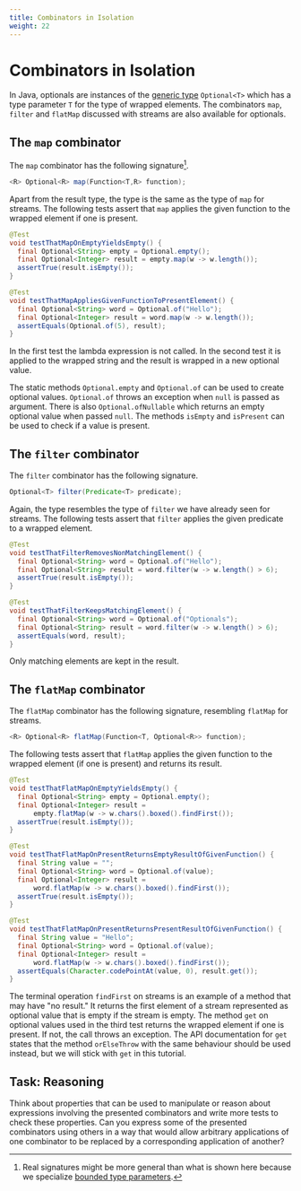 ```yaml
---
title: Combinators in Isolation
weight: 22
---
```


# Combinators in Isolation

In Java, optionals are instances of the 
[generic type](https://docs.oracle.com/javase/tutorial/java/generics/types.html)
`Optional<T>` which has a type parameter `T` for the type of wrapped elements.
The combinators `map`, `filter` and `flatMap` discussed with streams
are also available for optionals. 

## The `map` combinator

The `map` combinator has the following signature[^bounds].

[^bounds]: Real signatures might be more general than what is shown here because we specialize
    [bounded type parameters](https://docs.oracle.com/javase/tutorial/java/generics/bounded.html).

```java
<R> Optional<R> map(Function<T,R> function);
```
Apart from the result type, the type is the same as the type of `map` for streams.
The following tests assert that `map` applies the given function to the wrapped element
if one is present.

```java
@Test
void testThatMapOnEmptyYieldsEmpty() {
  final Optional<String> empty = Optional.empty();
  final Optional<Integer> result = empty.map(w -> w.length());
  assertTrue(result.isEmpty());
}

@Test
void testThatMapAppliesGivenFunctionToPresentElement() {
  final Optional<String> word = Optional.of("Hello");
  final Optional<Integer> result = word.map(w -> w.length());
  assertEquals(Optional.of(5), result);
}
```

In the first test the lambda expression is not called.
In the second test it is applied to the wrapped string
and the result is wrapped in a new optional value.

The static methods `Optional.empty` and `Optional.of` can be used to create optional values.
`Optional.of` throws an exception when `null` is passed as argument.
There is also `Optional.ofNullable` which returns an empty optional value when passed `null`.
The methods `isEmpty` and `isPresent` can be used to check if a value is present.

## The `filter` combinator

The `filter` combinator has the following signature.

```java
Optional<T> filter(Predicate<T> predicate);
```

Again, the type resembles the type of `filter` we have already seen for streams.
The following tests assert that `filter` applies the given predicate to a wrapped element.

```java
@Test
void testThatFilterRemovesNonMatchingElement() {
  final Optional<String> word = Optional.of("Hello");
  final Optional<String> result = word.filter(w -> w.length() > 6);
  assertTrue(result.isEmpty());
}

@Test
void testThatFilterKeepsMatchingElement() {
  final Optional<String> word = Optional.of("Optionals");
  final Optional<String> result = word.filter(w -> w.length() > 6);
  assertEquals(word, result);
}
```

Only matching elements are kept in the result.

## The `flatMap` combinator

The `flatMap` combinator has the following signature, resembling `flatMap` for streams.

```java
<R> Optional<R> flatMap(Function<T, Optional<R>> function);
```

The following tests assert that `flatMap` applies the given function to the wrapped element
(if one is present) and returns its result.

```java
@Test
void testThatFlatMapOnEmptyYieldsEmpty() {
  final Optional<String> empty = Optional.empty();
  final Optional<Integer> result =
      empty.flatMap(w -> w.chars().boxed().findFirst());
  assertTrue(result.isEmpty());
}

@Test
void testThatFlatMapOnPresentReturnsEmptyResultOfGivenFunction() {
  final String value = "";
  final Optional<String> word = Optional.of(value);
  final Optional<Integer> result =
      word.flatMap(w -> w.chars().boxed().findFirst());
  assertTrue(result.isEmpty());
}

@Test
void testThatFlatMapOnPresentReturnsPresentResultOfGivenFunction() {
  final String value = "Hello";
  final Optional<String> word = Optional.of(value);
  final Optional<Integer> result =
      word.flatMap(w -> w.chars().boxed().findFirst());
  assertEquals(Character.codePointAt(value, 0), result.get());
}
```

The terminal operation `findFirst` on streams is an example of a method 
that may have "no result."
It returns the first element of a stream represented as optional value
that is empty if the stream is empty.
The method `get` on optional values used in the third test
returns the wrapped element if one is present.
If not, the call throws an exception.
The API documentation for `get` states that the method `orElseThrow` 
with the same behaviour should be used instead,
but we will stick with `get` in this tutorial.

## Task: Reasoning

Think about properties that can be used to manipulate or reason about
expressions involving the presented combinators
and write more tests to check these properties.
Can you express some of the presented combinators using others
in a way that would allow arbitrary applications of one combinator
to be replaced by a corresponding application of another?
